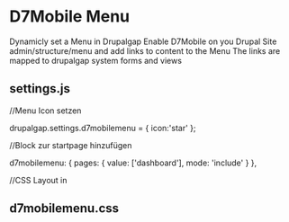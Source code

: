 
D7Mobile Menu
====
Dynamicly set a Menu in Drupalgap
Enable D7Mobile on you Drupal Site
admin/structure/menu
and add links to content to the Menu
The links are mapped to drupalgap system forms
and views

## settings.js


//Menu Icon setzen

drupalgap.settings.d7mobilemenu = {
		icon:'star'
};

//Block zur startpage hinzufügen

d7mobilemenu: {
  pages: {
        value: ['dashboard'],
        mode: 'include'
     }
 },
 
//CSS Layout in 
## d7mobilemenu.css

